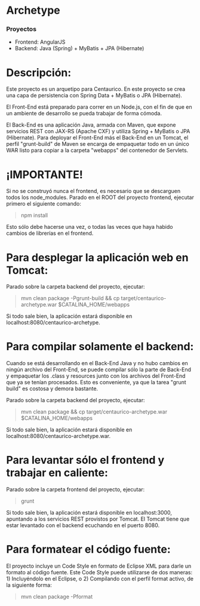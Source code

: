 # Archetype #

### Proyectos ###

* Frontend: AngularJS
* Backend: Java (Spring) + MyBatis + JPA (Hibernate)

Descripción:
============
Este proyecto es un arquetipo para Centaurico. En este proyecto se crea una capa de persistencia con Spring Data + MyBatis o JPA (Hibernate).

El Front-End está preparado para correr en un Node.js, con el fin de que en un ambiente de desarrollo se pueda trabajar de forma cómoda.

El Back-End es una aplicación Java, armada con Maven, que expone servicios REST con JAX-RS (Apache CXF) y utiliza Spring + MyBatis o JPA (Hibernate). Para deployar el Front-End más el Back-End en un Tomcat, el perfil "grunt-build" de Maven se encarga de empaquetar todo en un único WAR listo para copiar a la carpeta "webapps" del contenedor de Servlets.

¡IMPORTANTE!
=============

Si no se construyó nunca el frontend, es necesario que se descarguen todos los node_modules. Parado en el ROOT del proyecto frontend, ejecutar primero el siguiente comando:

> npm install

Esto sólo debe hacerse una vez, o todas las veces que haya habido cambios de librerías en el frontend.

Para desplegar la aplicación web en Tomcat:
===========================================

Parado sobre la carpeta backend del proyecto, ejecutar:

> mvn clean package -Pgrunt-build && cp target/centaurico-archetype.war $CATALINA_HOME/webapps

Si todo sale bien, la aplicación estará disponible en localhost:8080/centaurico-archetype.

Para compilar solamente el backend:
===================================

Cuando se está desarrollando en el Back-End Java y no hubo cambios en ningún archivo del Front-End, se puede compilar sólo la parte de Back-End y empaquetar los .class y resources junto con los archivos del Front-End que ya se tenían procesados. Esto es conveniente, ya que la tarea "grunt build" es costosa y demora bastante.

Parado sobre la carpeta backend del proyecto, ejecutar:

> mvn clean package && cp target/centaurico-archetype.war $CATALINA_HOME/webapps

Si todo sale bien, la aplicación estará disponible en localhost:8080/centaurico-archetype.war.

Para levantar sólo el frontend y trabajar en caliente:
=======================================================

Parado sobre la carpeta frontend del proyecto, ejecutar:

> grunt

Si todo sale bien, la aplicación estará disponible en localhost:3000, apuntando a los servicios REST provistos por Tomcat. El Tomcat tiene que estar levantado con el backend ecuchando en el puerto 8080.

Para formatear el código fuente:
================================

El proyecto incluye un Code Style en formato de Eclipse XML para darle un formato al código fuente. Este Code Style puede utilizarse de dos maneras: 1) Incluyéndolo en el Eclipse, o 2) Compilando con el perfil format activo, de la siguiente forma:

> mvn clean package -Pformat